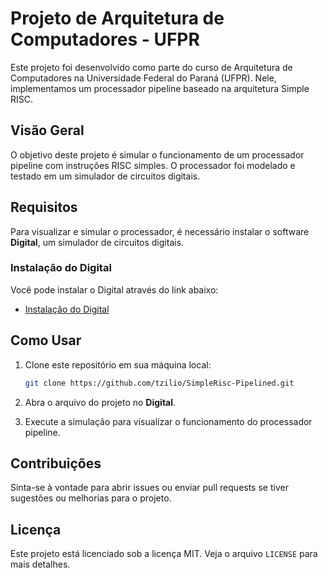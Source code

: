 # Projeto de Arquitetura de Computadores - UFPR

Este projeto foi desenvolvido como parte do curso de Arquitetura de Computadores na Universidade Federal do Paraná (UFPR). Nele, implementamos um processador pipeline baseado na arquitetura Simple RISC.

## Visão Geral

O objetivo deste projeto é simular o funcionamento de um processador pipeline com instruções RISC simples. O processador foi modelado e testado em um simulador de circuitos digitais.

## Requisitos

Para visualizar e simular o processador, é necessário instalar o software **Digital**, um simulador de circuitos digitais.

### Instalação do Digital

Você pode instalar o Digital através do link abaixo:

- [Instalação do Digital](https://github.com/hneemann/Digital)

## Como Usar

1. Clone este repositório em sua máquina local:
   ```bash
   git clone https://github.com/tzilio/SimpleRisc-Pipelined.git
   ```

2. Abra o arquivo do projeto no **Digital**.

3. Execute a simulação para visualizar o funcionamento do processador pipeline.

## Contribuições

Sinta-se à vontade para abrir issues ou enviar pull requests se tiver sugestões ou melhorias para o projeto.

## Licença

Este projeto está licenciado sob a licença MIT. Veja o arquivo `LICENSE` para mais detalhes.
